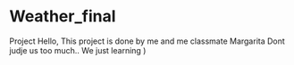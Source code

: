 # Weather_final
Project
Hello,
This project is done by me and me classmate Margarita
Dont judje us too much.. We just learning ) 
